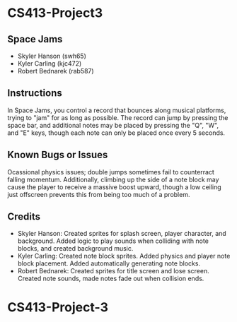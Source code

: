 # CS413-Project3

## Space Jams

* Skyler Hanson (swh65)
* Kyler Carling (kjc472)
* Robert Bednarek (rab587)

## Instructions

In Space Jams, you control a record that bounces along musical platforms, trying to "jam" for as long as possible. The record can jump by pressing the space bar, and additional notes
 may be placed by pressing the "Q", "W", and "E" keys, though each note can only be placed once every 5 seconds.

## Known Bugs or Issues

Ocassional physics issues; double jumps sometimes fail to counterract falling momentum. Additionally, climbing up the side of a note block may cause the player to receive a 
massive boost upward, though a low ceiling just offscreen prevents this from being too much of a problem.

## Credits

* Skyler Hanson: Created sprites for splash screen, player character, and background. Added logic to play sounds when colliding with note blocks, and created background music.
* Kyler Carling: Created note block sprites. Added physics and player note block placement. Added automatically generating note blocks.
* Robert Bednarek: Created sprites for title screen and lose screen. Created note sounds, made notes fade out when collision ends.
# CS413-Project-3
